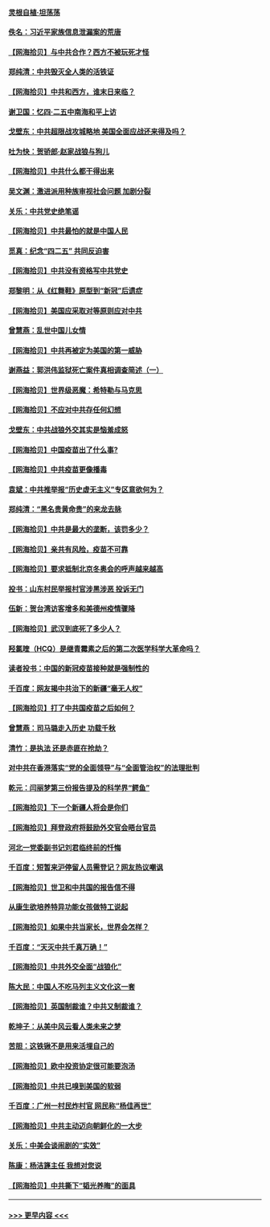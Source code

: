 #### [灵根自植‧坦荡荡](../pages/nsc993/n12905562.md?t=04261602) 
#### [佚名：习近平家族信息泄漏案的荒唐](../pages/nsc993/n12904705.md?t=04261602) 
#### [【网海拾贝】与中共合作？西方不被玩死才怪](../pages/nsc993/n12903873.md?t=04261602) 
#### [郑纯清：中共毁灭全人类的活铁证](../pages/nsc993/n12903785.md?t=04261602) 
#### [【网海拾贝】中共和西方，谁末日来临？](../pages/nsc993/n12903482.md?t=04261602) 
#### [谢卫国：忆四‧二五中南海和平上访](../pages/nsc993/n12902192.md?t=04261602) 
#### [戈壁东：中共超限战攻城略地 美国全面应战还来得及吗？](../pages/nsc993/n12902297.md?t=04261602) 
#### [吐为快：贺骄郎‧赵家战狼与狗儿](../pages/nsc993/n12902280.md?t=04261602) 
#### [【网海拾贝】中共什么都干得出来](../pages/nsc993/n12897500.md?t=04261602) 
#### [吴文渊：激进派用种族审视社会问题 加剧分裂](../pages/nsc993/n12893881.md?t=04261602) 
#### [关乐：中共党史绝笔谣](../pages/nsc993/n12897270.md?t=04261602) 
#### [【网海拾贝】中共最怕的就是中国人民](../pages/nsc993/n12894705.md?t=04261602) 
#### [觅真：纪念“四二五” 共同反迫害](../pages/nsc993/n12894553.md?t=04261602) 
#### [【网海拾贝】中共没有资格写中共党史](../pages/nsc993/n12892231.md?t=04261602) 
#### [郑黎明：从《红舞鞋》原型到“新冠”后遗症](../pages/nsc993/n12890469.md?t=04261602) 
#### [【网海拾贝】美国应采取对等原则应对中共](../pages/nsc993/n12889176.md?t=04261602) 
#### [曾慧燕：乱世中国儿女情](../pages/nsc993/n12887931.md?t=04261602) 
#### [【网海拾贝】中共再被定为美国的第一威胁](../pages/nsc993/n12887580.md?t=04261602) 
#### [谢燕益：郭洪伟监狱死亡案件真相调查简述（一）](../pages/nsc993/n12885648.md?t=04261602) 
#### [【网海拾贝】世界级恶魔：希特勒与马克思](../pages/nsc993/n12884062.md?t=04261602) 
#### [【网海拾贝】不应对中共存任何幻想](../pages/nsc993/n12881460.md?t=04261602) 
#### [戈壁东：中共战狼外交其实是恼羞成怒](../pages/nsc993/n12880392.md?t=04261602) 
#### [【网海拾贝】中国疫苗出了什么事?](../pages/nsc993/n12879124.md?t=04261602) 
#### [【网海拾贝】中共疫苗更像播毒](../pages/nsc993/n12876631.md?t=04261602) 
#### [袁斌：中共推举报“历史虚无主义”专区意欲何为？](../pages/nsc993/n12876530.md?t=04261602) 
#### [郑纯清：“黑名贵黄命贵”的来龙去脉](../pages/nsc993/n12875589.md?t=04261602) 
#### [【网海拾贝】中共是最大的垄断，该罚多少？](../pages/nsc993/n12874006.md?t=04261602) 
#### [【网海拾贝】亲共有风险，疫苗不可靠](../pages/nsc993/n12872224.md?t=04261602) 
#### [【网海拾贝】要求抵制北京冬奥会的呼声越来越高](../pages/nsc993/n12868962.md?t=04261602) 
#### [投书：山东村民举报村官涉黑涉恶 投诉无门](../pages/nsc993/n12869726.md?t=04261602) 
#### [伍新：贺台湾访客增多和美德州疫情骤降](../pages/nsc993/n12865651.md?t=04261602) 
#### [【网海拾贝】武汉到底死了多少人？](../pages/nsc993/n12863707.md?t=04261602) 
#### [羟氯喹（HCQ）是继青霉素之后的第二次医学科学大革命吗？](../pages/nsc993/n12638564.md?t=04261602) 
#### [读者投书：中国的新冠疫苗接种就是强制性的](../pages/nsc993/n12859932.md?t=04261602) 
#### [千百度：网友揭中共治下的新疆“毫无人权”](../pages/nsc993/n12858385.md?t=04261602) 
#### [【网海拾贝】打了中共国疫苗之后如何？](../pages/nsc993/n12857866.md?t=04261602) 
#### [曾慧燕：司马璐走入历史 功载千秋](../pages/nsc993/n12856996.md?t=04261602) 
#### [清竹：是执法 还是赤匪在抢劫？](../pages/nsc993/n12856952.md?t=04261602) 
#### [对中共在香港落实“党的全面领导”与“全面管治权”的法理批判](../pages/nsc993/n12856929.md?t=04261602) 
#### [乾元：闫丽梦第三份报告提及的科学界“鳄鱼”](../pages/nsc993/n12855985.md?t=04261602) 
#### [【网海拾贝】下一个新疆人将会是你们](../pages/nsc993/n12855864.md?t=04261602) 
#### [【网海拾贝】拜登政府将鼓励外交官会晤台官员](../pages/nsc993/n12853615.md?t=04261602) 
#### [河北一党委副书记刘君临终前的忏悔](../pages/nsc993/n12849420.md?t=04261602) 
#### [千百度：短暂来沪停留人员需登记？网友热议嘲讽](../pages/nsc993/n12853497.md?t=04261602) 
#### [【网海拾贝】世卫和中共国的报告信不得](../pages/nsc993/n12850902.md?t=04261602) 
#### [从康生欲培养特异功能女孩做特工说起](../pages/nsc993/n12849289.md?t=04261602) 
#### [【网海拾贝】如果中共当家长，世界会怎样？](../pages/nsc993/n12848436.md?t=04261602) 
#### [千百度：“天灭中共千真万确！”](../pages/nsc993/n12845659.md?t=04261602) 
#### [【网海拾贝】中共外交全面“战狼化”](../pages/nsc993/n12845607.md?t=04261602) 
#### [陈大民：中国人不吃马列主义文化这一套](../pages/nsc993/n12842496.md?t=04261602) 
#### [【网海拾贝】英国制裁谁？中共又制裁谁？](../pages/nsc993/n12840909.md?t=04261602) 
#### [乾坤子：从美中风云看人类未来之梦](../pages/nsc993/n12840590.md?t=04261602) 
#### [苦胆：这铁锹不是用来活埋自己的](../pages/nsc993/n12839512.md?t=04261602) 
#### [【网海拾贝】欧中投资协定很可能要泡汤](../pages/nsc993/n12835122.md?t=04261602) 
#### [【网海拾贝】中共已嗅到美国的软弱](../pages/nsc993/n12832411.md?t=04261602) 
#### [千百度：广州一村民炸村官 网民称“杨佳再世”](../pages/nsc993/n12832380.md?t=04261602) 
#### [【网海拾贝】中共主动迈向朝鲜化的一大步](../pages/nsc993/n12829887.md?t=04261602) 
#### [关乐：中美会谈闹剧的“实效”](../pages/nsc993/n12826698.md?t=04261602) 
#### [陈康：杨洁篪主任  我想对您说](../pages/nsc993/n12826609.md?t=04261602) 
#### [【网海拾贝】中共撕下“韬光养晦”的面具](../pages/nsc993/n12826459.md?t=04261602) 

----
#### [ >>> 更早内容 <<< ](../indexes/nsc993-earlier.md)
